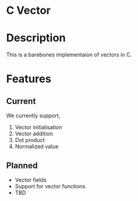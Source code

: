# C Vector

# Description
This is a barebones implementaion of vectors in C.

# Features
## Current
We currently support,
1. Vector initialisation
2. Vector addition
3. Dot product
4. Normalized value

## Planned
- Vector fields
- Support for vector functions
- TBD